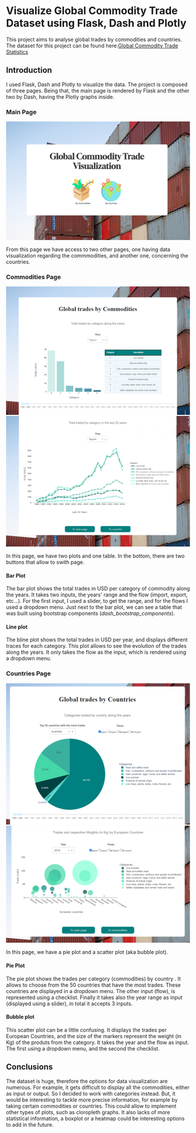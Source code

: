 # Visualize Global Commodity Trade Dataset using Flask, Dash and Plotly

This project aims to analyse global trades by commodities and countries. The dataset for this project can be found here:[Global Commodity Trade Statistics](https://www.kaggle.com/datasets/unitednations/global-commodity-trade-statistics?resource=download)

## Introduction

I used Flask, Dash and Plotly to visualize the data. The project is composed of three pages. Being that, the main page is rendered by Flask and the other two by Dash, having the Plotly graphs inside.

### Main Page

![image](images/main-page.png)

From this page we have access to two other pages, one having data visualization regarding the commmodities, and another one, concerning the countries.

### Commodities Page

![image](images/commodities-page-1.png)
![image](images/commodities-page-2.png)

In this page, we have two plots and one table. In the bottom, there are two buttons that allow to swith page.

#### Bar Plot

The bar plot shows the total trades in USD per category of commodity along the years. It takes two inputs, the years' range and the flow (import, export, etc...). For the first input, I used a slider, to get the range, and for the flows I used a dropdown menu.
Just next to the bar plot, we can see a table that was built using bootstrap components (*dash_bootstrap_components*).

#### Line plot

The bline plot shows the total trades in USD per year, and displays different traces for each category. This plot allows to see the evolution of the trades along the years. It only takes the flow as the input, which is rendered using a dropdown menu.

### Countries Page

![image](images/countries-page-1.png)
![image](images/countries-page-2.png)

In this page, we have a pie plot and a scatter plot (aka bubble plot).

#### Pie Plot

The pie plot shows the trades per category (commodities) by country . It allows to choose from the 50 countries that have the most trades. These countries are displayed in a dropdown menu. The other input (flow), is represented using a checklist. Finally it takes also the year range as input (displayed using a slider), in total it accepts 3 inputs.

#### Bubble plot

This scatter plot can be a little confusing. It displays the trades per European Countries, and the size of the markers represent the weight (in Kg) of the produts from the category. It takes the year and the flow as input. The first using a dropdown menu,  and the second the checklist.

## Conclusions

The dataset is huge, therefore the options for data visualization are numerous. For example, it gets difficult to display all the commodities, either as input or output. So I decided to work with categories instead. But, it would be interesting to tackle more precise information, for example by taking certain commodities or countries. This could allow to implement other types of plots, such as cloropleth graphs. It also lacks of more statistical information, a boxplot or a heatmap could be interesting options to add in the future. 
